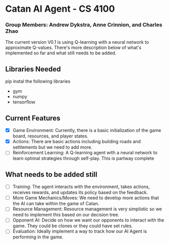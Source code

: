 # Catan AI Agent - CS 4100
### Group Members: Andrew Dykstra, Anne Crinnion, and Charles Zhao

The current version V0.1 is using Q-learning with a neural network to approximate Q-values. There's more description below of what's implemented so far and what still needs to be added.

## Libraries Needed
pip instal the following libraries
- gym
- numpy
- tensorflow

## Current Features
- [x] Game Environment: Currently, there is a basic initialization of the game board, resources, and player states.
- [x] Actions: There are basic actions including building roads and settlements but we need to add more.
- [ ] Reinforcement Learning: A Q-learning agent with a neural network to learn optimal strategies through self-play. This is partway complete

## What needs to be added still
- [ ] Training: The agent interacts with the environment, takes actions, receives rewards, and updates its policy based on the feedback.
- [ ] More Game Mechanics/Moves: We need to develop more actions that the AI can take within the game of Catan.
- [ ] Resource Management: Resource management is very simplistic so we need to implement this based on our decision tree.
- [ ] Opponent AI: Decide on how we want our opponents to interact with the game. They could be clones or they could have set rules.
- [ ] Evaluation: Ideally implement a way to track how our AI Agent is performing in the game.